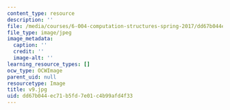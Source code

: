 ```yaml
---
content_type: resource
description: ''
file: /media/courses/6-004-computation-structures-spring-2017/dd67b044ec71b5fd7e01c4b99afd4f33_v9.jpg
file_type: image/jpeg
image_metadata:
  caption: ''
  credit: ''
  image-alt: ''
learning_resource_types: []
ocw_type: OCWImage
parent_uid: null
resourcetype: Image
title: v9.jpg
uid: dd67b044-ec71-b5fd-7e01-c4b99afd4f33
---
```

